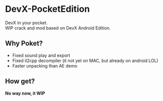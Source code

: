 # DevX-PocketEdition
DevX in your pocket. <br/>
WIP crack and mod based on DevX Android Edition.
## Why Poket?
* Fixed sound play and export
* Fixed il2cpp decompiler (it not yet on MAC, but already on android LOL)
* Faster unpacking than AE demo
## How get?
**No way now, it WIP**
